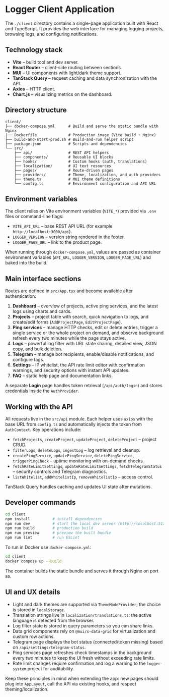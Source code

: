# Logger Client Application

The `./client` directory contains a single-page application built with React and TypeScript. It provides the web interface for managing logging projects, browsing logs, and configuring notifications.

## Technology stack

- **Vite** – build tool and dev server.
- **React Router** – client-side routing between sections.
- **MUI** – UI components with light/dark theme support.
- **TanStack Query** – request caching and data synchronization with the API.
- **Axios** – HTTP client.
- **Chart.js** – visualizing metrics on the dashboard.

## Directory structure

```text
client/
├── docker-compose.yml      # Build and serve the static bundle with Nginx
├── Dockerfile              # Production image (Vite build + Nginx)
├── build-and-start-prod.sh # Build-and-run helper script
├── package.json            # Scripts and dependencies
└── src/
    ├── api/                # REST API helpers
    ├── components/         # Reusable UI blocks
    ├── hooks/              # Custom hooks (auth, translations)
    ├── localization/       # UI text resources
    ├── pages/              # Route-driven pages
    ├── providers/          # Theme, localization, and auth providers
    ├── theme.ts            # MUI theme definitions
    └── config.ts           # Environment configuration and API URL
```

## Environment variables

The client relies on Vite environment variables (`VITE_*`) provided via `.env` files or command-line flags:

- `VITE_API_URL` – base REST API URL (for example `http://localhost:3000/api`).
- `LOGGER_VERSION` – version string rendered in the footer.
- `LOGGER_PAGE_URL` – link to the product page.

When running through `docker-compose.yml`, values are passed as container environment variables (`API_URL`, `LOGGER_VERSION`, `LOGGER_PAGE_URL`) and baked into the build.

## Main interface sections

Routes are defined in `src/App.tsx` and become available after authentication:

1. **Dashboard** – overview of projects, active ping services, and the latest logs using charts and cards.
2. **Projects** – project table with search, quick navigation to logs, and create/edit forms (`AddProjectPage`, `EditProjectPage`).
3. **Ping services** – manage HTTP checks, edit or delete entries, trigger a single service or the whole project on demand, and observe background refresh every two minutes while the page stays active.
4. **Logs** – powerful log filter with URL state sharing, detailed view, JSON copy, and bulk deletion.
5. **Telegram** – manage bot recipients, enable/disable notifications, and configure tags.
6. **Settings** – IP whitelist, the API rate limit editor with confirmation warnings, and security options with instant API updates.
7. **FAQ** – static help page and documentation links.

A separate **Login** page handles token retrieval (`/api/auth/login`) and stores credentials inside the `AuthProvider`.

## Working with the API

All requests live in the `src/api` module. Each helper uses `axios` with the base URL from `config.ts` and automatically injects the token from `AuthContext`. Key operations include:

- `fetchProjects`, `createProject`, `updateProject`, `deleteProject` – project CRUD.
- `filterLogs`, `deleteLogs`, `ingestLog` – log retrieval and cleanup.
- `createPingService`, `updatePingService`, `deletePingService`, `triggerPingCheck` – uptime monitoring with on-demand checks.
- `fetchRateLimitSettings`, `updateRateLimitSettings`, `fetchTelegramStatus` – security controls and Telegram diagnostics.
- `listWhitelist`, `addWhitelistIp`, `removeWhitelistIp` – access control.

TanStack Query handles caching and updates UI state after mutations.

## Developer commands

```bash
cd client
npm install          # install dependencies
npm run dev          # start the local dev server (http://localhost:5173)
npm run build        # production build
npm run preview      # preview the built bundle
npm run lint         # run ESLint
```

To run in Docker use `docker-compose.yml`:

```bash
cd client
docker compose up --build
```

The container builds the static bundle and serves it through Nginx on port `80`.

## UI and UX details

- Light and dark themes are supported via `ThemeModeProvider`; the choice is stored in `localStorage`.
- Translation strings live in `localization/translations.ts`; the active language is detected from the browser.
- Log filter state is stored in query parameters so you can share links.
- Data grid components rely on `@mui/x-data-grid` for virtualization and custom row actions.
- Telegram page displays the bot status (connected/token missing) based on `/api/settings/telegram-status`.
- Ping services page refreshes check timestamps in the background every two minutes to keep the UI fresh without exceeding rate limits.
- Rate limit changes require confirmation and log a warning to the `logger-system` project for auditability.

Keep these principles in mind when extending the app: new pages should plug into `AppLayout`, call the API via existing hooks, and respect theming/localization.
